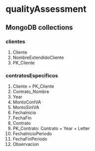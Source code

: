 # qualityAssessment
## MongoDB collections 
### clientes
1. Cliente
2. NombreExtendidoCliente
3. PK_Cliente
### contratosEspecificos
1. Cliente = PK_Cliente
2. Contrato_Nombre
3. Year
4. MontoConIVA
5. MontoSinIVA
6. FechaInicio
7. FechaFin
8. Contrato
9. PK_Contrato: Contrato + Year + Letter
10. FechaInicioPeriodo
11. FechaFinPeriodo
12. Observacion
